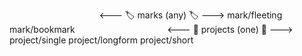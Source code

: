 ⠀⠀⠀⠀⠀⠀⠀⠀⠀⠀⠀⠀⠀⠀<--- 🏷️ marks (any) 🏷️ --->
mark/fleeting
mark/bookmark
⠀⠀⠀⠀⠀⠀⠀⠀⠀⠀⠀⠀⠀⠀<--- 🏢 projects (one) 🏢 --->
project/single
project/longform
project/short